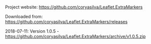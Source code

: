 
Project website: https://github.com/coryasilva/Leaflet.ExtraMarkers

Downloaded from: https://github.com/coryasilva/Leaflet.ExtraMarkers/releases

2018-07-11: Version 1.0.5 - https://github.com/coryasilva/Leaflet.ExtraMarkers/archive/v1.0.5.zip
